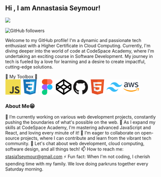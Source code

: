 ## Hi , I am Annastasia Seymour!
<img 
  src="[https://1drv.ms/i/s!AimHkVaCc8aGgutb3KQCFXcch7ZB5w?e=0bbqps](https://s4.ezgif.com/tmp/ezgif-4-81d0ed033e.gif)" width="30px">


![GitHub followers](https://img.shields.io/github/followers/Annastasia-Seymour)


Welcome to my GitHub profile! I'm a dynamic and passionate tech enthusiast with a Higher Certificate in Cloud Computing. Currently, I'm diving deeper into the world of code at CodeSpace Academy, where I'm undertaking an exciting course in Software Development. My journey in tech is fueled by a love for learning and a desire to create impactful, cutting-edge solutions.

🧰 My Toolbox  🧰         
<img src="https://github.com/devicons/devicon/blob/master/icons/javascript/javascript-original.svg" alt="JavaScript Logo" width="50" height="50">
<img 
src="https://github.com/devicons/devicon/blob/master/icons/css3/css3-original.svg " alt="CSS Logo" width="50" height="50">
<img 
src="https://github.com/devicons/devicon/blob/master/icons/figma/figma-original.svg" alt="Figma Logo" width="50" height="50">
<img 
src="https://github.com/devicons/devicon/blob/master/icons/codepen/codepen-original.svg" alt="Codepen Logo" width="50" height="50">
<img 
src="https://github.com/devicons/devicon/blob/master/icons/github/github-original.svg" alt="Github Logo" width="50" height="50">
<img 
src="https://github.com/devicons/devicon/blob/master/icons/html5/html5-original.svg" alt="HTML Logo" width="50" height="50">
<img 
src="https://github.com/devicons/devicon/blob/master/icons/tailwindcss/tailwindcss-original.svg" alt="Tailwind CSS Logo" width="50" height="50">
<img 
src="https://github.com/devicons/devicon/blob/master/icons/amazonwebservices/amazonwebservices-original-wordmark.svg" alt="Amaszon Web Services" width="50" height="50">

### About Me😁

🔭 I’m currently working on various web development projects, constantly pushing the boundaries of what's possible on the web.
🌱 As I expand my skills at CodeSpace Academy, I'm mastering advanced JavaScript and React, and loving every minute of it!
👯 I’m eager to collaborate on open-source projects, where I can contribute and learn from the vibrant tech community.
💬 Let's chat about web development, cloud computing, software design, and all things tech!
📫 How to reach me: stasia1seymour@gmail.com
⚡ Fun fact: When I'm not coding, I cherish spending time with my family. We love doing parkruns together every Saturday morning.

